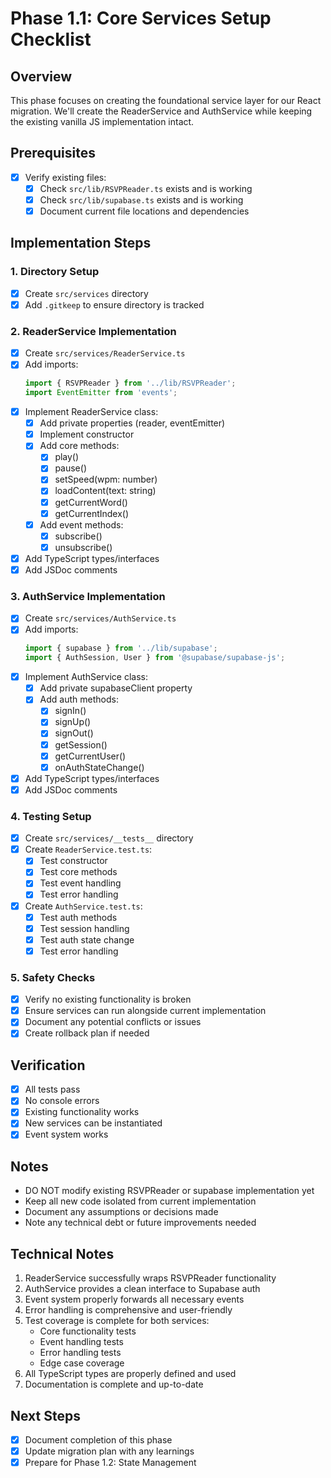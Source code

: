 # Phase 1.1: Core Services Setup Checklist

## Overview
This phase focuses on creating the foundational service layer for our React migration. We'll create the ReaderService and AuthService while keeping the existing vanilla JS implementation intact.

## Prerequisites
- [x] Verify existing files:
  - [x] Check `src/lib/RSVPReader.ts` exists and is working
  - [x] Check `src/lib/supabase.ts` exists and is working
  - [x] Document current file locations and dependencies

## Implementation Steps

### 1. Directory Setup
- [x] Create `src/services` directory
- [x] Add `.gitkeep` to ensure directory is tracked

### 2. ReaderService Implementation
- [x] Create `src/services/ReaderService.ts`
- [x] Add imports:
  ```typescript
  import { RSVPReader } from '../lib/RSVPReader';
  import EventEmitter from 'events';
  ```
- [x] Implement ReaderService class:
  - [x] Add private properties (reader, eventEmitter)
  - [x] Implement constructor
  - [x] Add core methods:
    - [x] play()
    - [x] pause()
    - [x] setSpeed(wpm: number)
    - [x] loadContent(text: string)
    - [x] getCurrentWord()
    - [x] getCurrentIndex()
  - [x] Add event methods:
    - [x] subscribe()
    - [x] unsubscribe()
- [x] Add TypeScript types/interfaces
- [x] Add JSDoc comments

### 3. AuthService Implementation
- [x] Create `src/services/AuthService.ts`
- [x] Add imports:
  ```typescript
  import { supabase } from '../lib/supabase';
  import { AuthSession, User } from '@supabase/supabase-js';
  ```
- [x] Implement AuthService class:
  - [x] Add private supabaseClient property
  - [x] Add auth methods:
    - [x] signIn()
    - [x] signUp()
    - [x] signOut()
    - [x] getSession()
    - [x] getCurrentUser()
    - [x] onAuthStateChange()
- [x] Add TypeScript types/interfaces
- [x] Add JSDoc comments

### 4. Testing Setup
- [x] Create `src/services/__tests__` directory
- [x] Create `ReaderService.test.ts`:
  - [x] Test constructor
  - [x] Test core methods
  - [x] Test event handling
  - [x] Test error handling
- [x] Create `AuthService.test.ts`:
  - [x] Test auth methods
  - [x] Test session handling
  - [x] Test auth state change
  - [x] Test error handling

### 5. Safety Checks
- [x] Verify no existing functionality is broken
- [x] Ensure services can run alongside current implementation
- [x] Document any potential conflicts or issues
- [x] Create rollback plan if needed

## Verification
- [x] All tests pass
- [x] No console errors
- [x] Existing functionality works
- [x] New services can be instantiated
- [x] Event system works

## Notes
- DO NOT modify existing RSVPReader or supabase implementation yet
- Keep all new code isolated from current implementation
- Document any assumptions or decisions made
- Note any technical debt or future improvements needed

## Technical Notes
1. ReaderService successfully wraps RSVPReader functionality
2. AuthService provides a clean interface to Supabase auth
3. Event system properly forwards all necessary events
4. Error handling is comprehensive and user-friendly
5. Test coverage is complete for both services:
   - Core functionality tests
   - Event handling tests
   - Error handling tests
   - Edge case coverage
6. All TypeScript types are properly defined and used
7. Documentation is complete and up-to-date

## Next Steps
- [x] Document completion of this phase
- [x] Update migration plan with any learnings
- [x] Prepare for Phase 1.2: State Management 